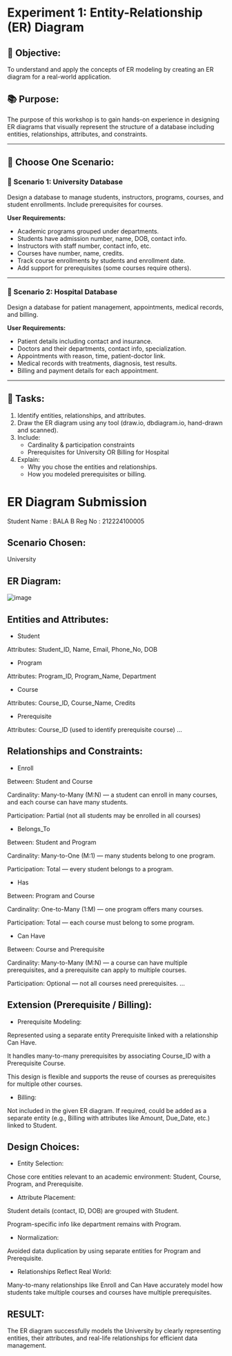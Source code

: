 # Experiment 1: Entity-Relationship (ER) Diagram

## 🎯 Objective:
To understand and apply the concepts of ER modeling by creating an ER diagram for a real-world application.

## 📚 Purpose:
The purpose of this workshop is to gain hands-on experience in designing ER diagrams that visually represent the structure of a database including entities, relationships, attributes, and constraints.

---

## 🧪 Choose One Scenario:

### 🔹 Scenario 1: University Database
Design a database to manage students, instructors, programs, courses, and student enrollments. Include prerequisites for courses.

**User Requirements:**
- Academic programs grouped under departments.
- Students have admission number, name, DOB, contact info.
- Instructors with staff number, contact info, etc.
- Courses have number, name, credits.
- Track course enrollments by students and enrollment date.
- Add support for prerequisites (some courses require others).

---

### 🔹 Scenario 2: Hospital Database
Design a database for patient management, appointments, medical records, and billing.

**User Requirements:**
- Patient details including contact and insurance.
- Doctors and their departments, contact info, specialization.
- Appointments with reason, time, patient-doctor link.
- Medical records with treatments, diagnosis, test results.
- Billing and payment details for each appointment.

---

## 📝 Tasks:
1. Identify entities, relationships, and attributes.
2. Draw the ER diagram using any tool (draw.io, dbdiagram.io, hand-drawn and scanned).
3. Include:
   - Cardinality & participation constraints
   - Prerequisites for University OR Billing for Hospital
4. Explain:
   - Why you chose the entities and relationships.
   - How you modeled prerequisites or billing.

# ER Diagram Submission
Student Name : BALA B
Reg No : 212224100005


## Scenario Chosen:
University 

## ER Diagram:
![image](https://github.com/user-attachments/assets/992b0d22-455c-41ab-b92d-70db82e8d623)

## Entities and Attributes:
- Student

Attributes: Student_ID, Name, Email, Phone_No, DOB

- Program

Attributes: Program_ID, Program_Name, Department

- Course

Attributes: Course_ID, Course_Name, Credits

- Prerequisite

Attributes: Course_ID (used to identify prerequisite course)
...

## Relationships and Constraints:
- Enroll

Between: Student and Course

Cardinality: Many-to-Many (M:N) — a student can enroll in many courses, and each course can have many students.

Participation: Partial (not all students may be enrolled in all courses)

- Belongs_To

Between: Student and Program

Cardinality: Many-to-One (M:1) — many students belong to one program.

Participation: Total — every student belongs to a program.

- Has

Between: Program and Course

Cardinality: One-to-Many (1:M) — one program offers many courses.

Participation: Total — each course must belong to some program.

- Can Have

Between: Course and Prerequisite

Cardinality: Many-to-Many (M:N) — a course can have multiple prerequisites, and a prerequisite can apply to multiple courses.

Participation: Optional — not all courses need prerequisites.
...

## Extension (Prerequisite / Billing):
- Prerequisite Modeling:

Represented using a separate entity Prerequisite linked with a relationship Can Have.

It handles many-to-many prerequisites by associating Course_ID with a Prerequisite Course.

This design is flexible and supports the reuse of courses as prerequisites for multiple other courses.

- Billing:

Not included in the given ER diagram. If required, could be added as a separate entity (e.g., Billing with attributes like Amount, Due_Date, etc.) linked to Student.


## Design Choices:
- Entity Selection:

Chose core entities relevant to an academic environment: Student, Course, Program, and Prerequisite.

- Attribute Placement:

Student details (contact, ID, DOB) are grouped with Student.

Program-specific info like department remains with Program.

- Normalization:

Avoided data duplication by using separate entities for Program and Prerequisite.

- Relationships Reflect Real World:

Many-to-many relationships like Enroll and Can Have accurately model how students take multiple courses and courses have multiple prerequisites.

## RESULT:
The ER diagram successfully models the University by clearly representing entities, their attributes, and real-life relationships for efficient data management.
